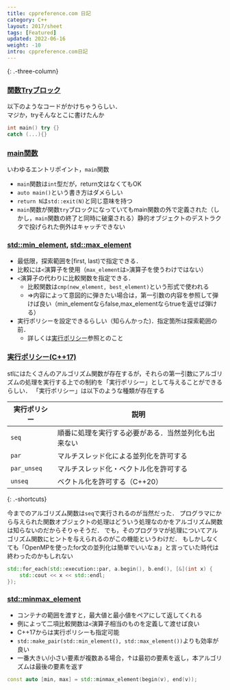 ```yaml
---
title: cppreference.com 日記
category: C++
layout: 2017/sheet
tags: [Featured]
updated: 2022-06-16
weight: -10
intro: cppreference.com日記
---
```


{: .-three-column}

### [関数Tryブロック](https://ja.cppreference.com/w/cpp/language/function-try-block)

以下のようなコードがかけちゃうらしい．  
マジか，tryそんなとこに書けたんか

```cpp
int main() try {}
catch (...){}
```


### [main関数](https://ja.cppreference.com/w/cpp/language/main_function)

いわゆるエントリポイント，`main`関数

- `main`関数は`int`型だが，return文はなくてもOK
- `auto main()`という書き方はダメらしい
- `return N`は`std::exit(N)`と同じ意味を持つ
- `main`関数が関数`try`ブロックになっていてもmain関数の外で定義された（しかし，`main`関数の終了と同時に破棄される）静的オブジェクトのデストラクタで投げられた例外はキャッチできない


### [std::min_element](https://ja.cppreference.com/w/cpp/algorithm/min_element), [std::max_element](https://ja.cppreference.com/w/cpp/algorithm/max_element)

- 最低限，探索範囲を[first, last)で指定できる．
- 比較には`<`演算子を使用（`max_element`は`>`演算子を使うわけではない）
- `<`演算子の代わりに比較関数を指定できる．
  - 比較関数は`cmp(new_element, best_element)`という形式で使われる
  - ⇒内容によって意図的に弾きたい場合は，第一引数の内容を参照して弾けば良い（min_elementならfalse,max_elementならtrueを返せば弾ける）
- 実行ポリシーを設定できるらしい（知らんかった)．指定箇所は探索範囲の前．
  - 詳しくは[実行ポリシー](https://ja.cppreference.com/w/cpp/algorithm/execution_policy_tag_t)参照とのこと

### [実行ポリシー(C++17)](https://ja.cppreference.com/w/cpp/algorithm/execution_policy_tag_t)

stlにはたくさんのアルゴリズム関数が存在するが，それらの第一引数にアルゴリズムの処理を実行する上での制約を「実行ポリシー」として与えることができるらしい．
「実行ポリシー」は以下のような種類が存在する


| 実行ポリシー        | 説明                |
|---------------|-------------------|
| `seq`       | 順番に処理を実行する必要がある．当然並列化も出来ない             |
| `par`        | マルチスレッド化による並列化を許可する            |
| `par_unseq` | マルチスレッド化・ベクトル化を許可する          |
| `unseq`       | ベクトル化を許可する（C++20） |
{: .-shortcuts}

今までのアルゴリズム関数は`seq`で実行されるのが当然だった．
プログラマにから与えられた関数オブジェクトの処理はどういう処理なのかをアルゴリズム関数は知らないのだからそりゃそうだ．
でも，そのプログラマが処理についてアルゴリズム関数にヒントを与えられるのがこの機能というわけだ．
もしかしなくても「OpenMPを使ったfor文の並列化は簡単でいいなぁ」と言っていた時代は終わったのかもしれない

```cpp
std::for_each(std::execution::par, a.begin(), b.end(), [&](int x) {
    std::cout << x << std::endl;
});
```

### [std::minmax_element](https://ja.cppreference.com/w/cpp/algorithm/minmax_element)

- コンテナの範囲を渡すと，最大値と最小値をペアにして返してくれる
- 例によって二項比較関数は`<`演算子相当のものを定義して渡せば良い
- C++17からは実行ポリシーも指定可能
- `std::make_pair(std::min_element(), std::max_element())`よりも効率が良い
- 一番大きい/小さい要素が複数ある場合，↑は最初の要素を返し，本アルゴリズムは最後の要素を返す

```cpp
const auto [min, max] = std::minmax_element(begin(v), end(v));
```